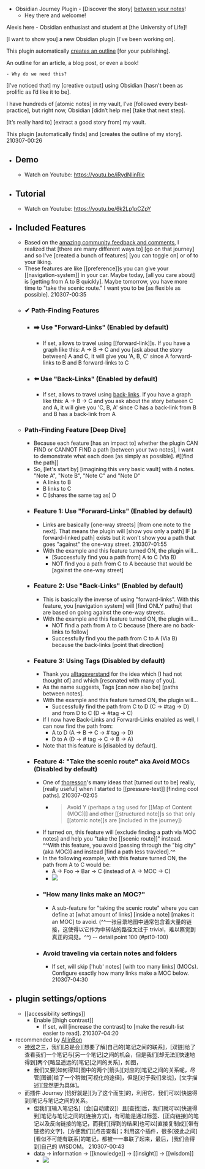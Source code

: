 - Obsidian Journey Plugin - [Discover the story] [between your notes](https://github.com/akaalias/obsidian-journey-plugin)!
    - Hey there and welcome!

Alexis here - Obsidian enthusiast and student at [the University of Life]!

[I want to show you] a new Obsidian plugin [I've been working on].

This plugin automatically [creates an outline]([[outline]]) [for your publishing].

An outline for an article, a blog post, or even a book!


    - Why do we need this?

[I’ve noticed that] my [creative output] using Obsidian [hasn't been as prolific as I’d like it to be].

I have hundreds of [atomic notes] in my vault, I’ve [followed every best-practice], but right now, Obsidian [didn’t help me] [take that next step].

[It’s really hard to] [extract a good story from] my vault.

This plugin [automatically finds] and [creates the outline of my story].
210307-00:26
- ## Demo
    - Watch on Youtube: https://youtu.be/iRydNlinRlc
- ## Tutorial
    - Watch on Youtube: https://youtu.be/6k2Lp1pCZpY
- ## Included Features
    - Based on the [amazing community feedback and comments](https://forum.obsidian.md/t/new-plugin-journey-find-the-story-between-your-notes/12153), I realized that [there are many different ways to] [go on that journey] and so I've [created a bunch of features] [you can toggle on] or of to your liking.
    - These features are like [[preference]]s you can give your [[navigation-system]] in your car. Maybe today, [all you care about] is [getting from A to B quickly]. Maybe tomorrow, you have more time to "take the scenic route." I want you to be [as flexible as possible].
210307-00:35
    - ### ✔ Path-Finding Features
        - ### ➡️ Use "Forward-Links" (Enabled by default)
            - If set, allows to travel using [[forward-link]]s. If you have a graph like this: A -> B -> C and you [ask about the story between] A and C, it will give you 'A, B, C' since A forward-links to B and B forward-links to C
        - ### ⬅️ Use "Back-Links" (Enabled by default)
            - If set, allows to travel using [back-links]([[backlink]]). If you have a graph like this: A -> B -> C and you ask about the story between C and A, it will give you 'C, B, A' since C has a back-link from B and B has a back-link from A
    - ### Path-Finding Feature [Deep Dive]
        - Because each feature [has an impact to] whether the plugin CAN FIND or CANNOT FIND a path [between your two notes], I want to demonstrate what each does [as simply as possible]. #[[find the path]]
        - So, [let's start by] [imagining this very basic vault] with 4 notes. "Note A", "Note B", "Note C" and "Note D"
            - A links to B
            - B links to C
            - C [shares the same tag as] D
        - ### Feature 1: Use "Forward-Links" (Enabled by default)
            - Links are basically [one-way streets] [from one note to the next]. That means the plugin will [show you only a path] IF [a forward-linked path] exists but it won't show you a path that goes "against" the one-way street.
210307-01:55
            - With the example and this feature turned ON, the plugin will...
                - [Successfully find you a path from] A to C (Via B)
                - NOT find you a path from C to A because that would be [against the one-way street]
        - ### Feature 2: Use "Back-Links" (Enabled by default)
            - This is basically the inverse of using "forward-links". With this feature, you [navigation system] will [find ONLY paths] that are based on going against the one-way streets.
            - With the example and this feature turned ON, the plugin will...
                - NOT find a path from A to C because [there are no back-links to follow]
                - Successfully find you the path from C to A (Via B) because the back-links [point that direction]
        - ### Feature 3: Using Tags (Disabled by default)
            - Thank you [alltagsverstand](https://forum.obsidian.md/u/alltagsverstand/summary) for the idea which [I had not thought of] and which [resonated with many of you].
            - As the name suggests, Tags [can now also be] [paths between notes].
            - With the example and this feature turned ON, the plugin will...
                - Successfully find the path from C to D (C -> #tag -> D) and from D to C (D -> #tag -> C)
            - If I now have Back-Links and Forward-Links enabled as well, I can now find the path from:
                - A to D (A -> B -> C -> # tag -> D)
                - D to A (D -> # tag -> C -> B -> A)
            - Note that this feature is [disabled by default].
        - ### Feature 4: "Take the scenic route" aka Avoid MOCs (Disabled by default)
            - One of [thoresson](https://forum.obsidian.md/u/thoresson/summary)'s many ideas that [turned out to be] really, [really useful] when I started to [[pressure-test]] [finding cool paths].
210307-02:05
                - > Avoid Y (perhaps a tag used for [[Map of Content (MOC)]] and other [[structured note]]s so that only [[atomic note]]s are [included in the journey])
            - If turned on, this feature will [exclude finding a path via MOC notes] and help you "take the [[scenic route]]" instead. ^^With this feature, you avoid [passing through the "big city" (aka MOC)] and instead [find a path less traveled].^^
            - In the following example, with this feature turned ON, the path from A to C would be:
                - A -> Foo -> Bar -> C (instead of A -> MOC -> C)
                - ![](https://user-images.githubusercontent.com/111555/106387246-26816780-63d9-11eb-9407-a76c078b8e6c.png)
            - ### "How many links make an MOC?"
                - A sub-feature for "taking the scenic route" where you can define at [what amount of links] [inside a note] [makes it an MOC] to avoid. (^^一张目录地图中通常包含着大量的链接，这使得以它作为中转站的路径太过于 trivial，难以察觉到真正的洞见。^^) -- detail point 100 (#pt10-100)
            - ### Avoid traveling via certain notes and folders
                - If set, will skip ['hub' notes] [with too many links] (MOCs). Configure exactly how many links make a MOC below.
210307-04:30
- ## plugin settings/options
    - [[accessibility settings]]
        - Enable [[high contrast]] 
            - If set, will [increase the contrast] to [make the result-list easier to read].
210307-04:20
- recommended by [AllinBon](https://www.zhihu.com/people/kio-mis)
    - [神器](https://zhuanlan.zhihu.com/p/354650871)之三，我们[总是会][想要了解]自己的[笔记之间的联系]，[双链]给了查看我们一个笔记与[另一个笔记]之间的机会，但是我们[却无法][快速地得到]两个[略显遥远的]笔记[之间的关系]，如图，
        - 我们又要[如何得知]图中的两个[箭头][对应的]笔记之间的关系呢，尽管[图谱]给了一个稍微[可视化的途径]，但是[对于我们来说]，[文字描述][显然更为具体]。
    - 而插件 Journey [恰好就是][为了这个而生]的，利用它，我们可以[快速得到]笔记与笔记之间的关系。
        - 但我们[输入笔记名]（会[自动建议]）且[查找]后，我们就可以[快速得到]笔记与笔记之间的[连接方式]，有可能是通过标签、[正向链接]的笔记以及反向链接的笔记，而我们[得到的结果]也可以[直接复制成][带有链接的文字]，[方便我们][点击查看]；利用这个插件，很多[彼此之间][看似不可能有联系]的笔记，都被一一串联了起来，最后，[我们会得到]自己的 WISDOM。
210307-00:43
        - data → information → [[knowledge]] → [[insight]] → [[wisdom]]
            - ![](https://pic1.zhimg.com/80/v2-e8e733af94d07f3e96e35158d407e5c4.jpg)
